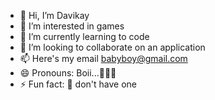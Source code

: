 - 👋 Hi, I’m Davikay
- 👀 I’m interested in games
- 🌱 I’m currently learning to code
- 💞️ I’m looking to collaborate on an application
- 📫 Here's my email babyboy@gmail.com
- 😄 Pronouns: Boii...⛹🏿‍♂️
- ⚡ Fun fact: 🤔 don't have one

<!---
davikayxx/davikayxx is a ✨ special ✨ repository because its `README.md` (this file) appears on your GitHub profile.
You can click the Preview link to take a look at your changes.
--->
